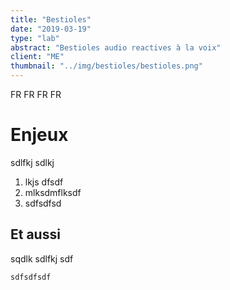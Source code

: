 ```yaml
---
title: "Bestioles"
date: "2019-03-19"
type: "lab"
abstract: "Bestioles audio reactives à la voix"
client: "ME"
thumbnail: "../img/bestioles/bestioles.png"
---
```

FR FR FR FR
# Enjeux 
sdlfkj sdlkj 

1. lkjs dfsdf
2. mlksdmflksdf
3. sdfsdfsd

## Et aussi

sqdlk sdlfkj sdf

```
sdfsdfsdf
```
